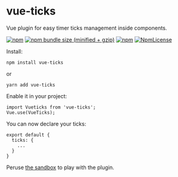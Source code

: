 # vue-ticks

Vue plugin for easy timer ticks management inside components.

[![npm](https://img.shields.io/npm/v/vue-ticks.svg)](https://www.npmjs.com/package/vue-ticks)
[![npm bundle size (minified + gzip)](https://img.shields.io/bundlephobia/minzip/react.svg)](https://www.npmjs.com/package/vue-ticks)
[![npm](https://img.shields.io/npm/dt/vue-ticks.svg)](https://www.npmjs.com/package/vue-ticks)
[![NpmLicense](https://img.shields.io/npm/l/vue-ticks.svg)](https://www.npmjs.com/package/vue-ticks)

Install:

    npm install vue-ticks

or

    yarn add vue-ticks

Enable it in your project:

    import Vueticks from 'vue-ticks';
    Vue.use(VueTicks);

You can now declare your ticks:

    export default {
      ticks: {
        ...
      }
    }

Peruse [the sandbox](https://codesandbox.io/s/r7r00mmm9q) to play with the plugin.

